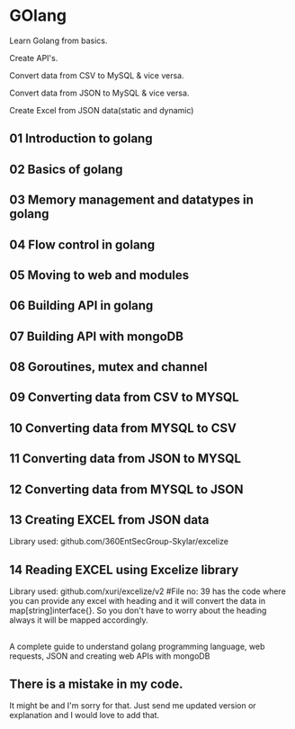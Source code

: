 # GOlang
Learn Golang from basics.

Create API's.

Convert data from CSV to MySQL & vice versa.

Convert data from JSON to MySQL & vice versa.

Create Excel from JSON data(static and dynamic)

## 01 Introduction to golang

## 02 Basics of golang

## 03 Memory management and datatypes in golang

## 04 Flow control in golang

## 05 Moving to web and modules

## 06 Building API in golang

## 07 Building API with mongoDB

## 08 Goroutines, mutex and channel

## 09 Converting data from CSV to MYSQL

## 10 Converting data from MYSQL to CSV

## 11 Converting data from JSON to MYSQL

## 12 Converting data from MYSQL to JSON

## 13 Creating EXCEL from JSON data
Library used: github.com/360EntSecGroup-Skylar/excelize

## 14 Reading EXCEL using Excelize library 
Library used: github.com/xuri/excelize/v2
#File no: 39 has the code where you can provide any excel with heading and it will convert the data in map[string]interface{}. So you don't have to worry about the heading always it will be mapped accordingly.
##
A complete guide to understand golang programming language, web requests, JSON and creating web APIs with mongoDB

## There is a mistake in my code.

It might be and I'm sorry for that. Just send me updated version or explanation and I would love to add that.
